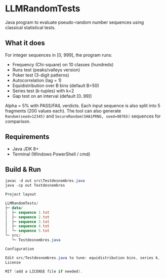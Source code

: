 ﻿# LLMRandomTests

Java program to evaluate pseudo-random number sequences using classical statistical tests.

## What it does
For integer sequences in [0, 999], the program runs:
- Frequency (Chi-square) on 10 classes (hundreds)
- Runs test (peaks/valleys version)
- Poker test (3-digit patterns)
- Autocorrelation (lag = 1)
- Equidistribution over B bins (default B=50)
- Series test (k-tuples) with k=2
- Gap test on an interval (default [0..99])

Alpha = 5% with PASS/FAIL verdicts. Each input sequence is also split into 5 fragments (200 values each).
The tool can also generate `Random(seed=12345)` and `SecureRandom(SHA1PRNG, seed=98765)` sequences for comparison.

## Requirements
- Java JDK 8+
- Terminal (Windows PowerShell / cmd)

## Build & Run
```powershell
javac -d out src\Testdesnombres.java
java -cp out Testdesnombres

Project layout

LLMRandomTests/
├─ data/
│  ├─ sequence 1.txt
│  ├─ sequence 2.txt
│  ├─ sequence 3.txt
│  ├─ sequence 4.txt
│  └─ sequence 5.txt
└─ src/
   └─ Testdesnombres.java

Configuration

Edit src/Testdesnombres.java to tune: equidistribution bins, series k, gap interval, seeds, and fragment count.
License

MIT (add a LICENSE file if needed).
